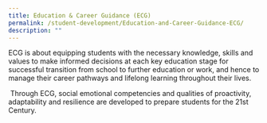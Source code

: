 ```yaml
---
title: Education & Career Guidance (ECG)
permalink: /student-development/Education-and-Career-Guidance-ECG/
description: ""
---
```

ECG is about equipping students with the necessary knowledge, skills and values to make informed decisions at each key education stage for successful transition from school to further education or work, and hence to manage their career pathways and lifelong learning throughout their lives.     
  
 Through ECG, social emotional competencies and qualities of proactivity, adaptability and resilience are developed to prepare students for the 21st Century.
